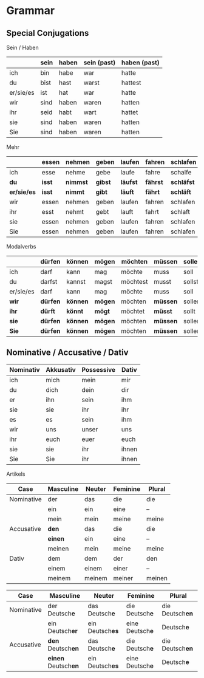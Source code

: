# Grammar

## Special Conjugations

Sein / Haben

|           | sein | haben | sein (past) | haben (past) |
| --------- | ---- | ----- | ----------- | ------------ |
| ich       | bin  | habe  | war         | hatte        |
| du        | bist | hast  | warst       | hattest      |
| er/sie/es | ist  | hat   | war         | hatte        |
| wir       | sind | haben | waren       | hatten       |
| ihr       | seid | habt  | wart        | hattet       |
| sie       | sind | haben | waren       | hatten       |
| Sie       | sind | haben | waren       | hatten       |

Mehr

|               | essen    | nehmen     | geben     | laufen     | fahren     | schlafen     | waschen     |
| ------------- | -------- | ---------- | --------- | ---------- | ---------- | ------------ | ----------- |
| ich           | esse     | nehme      | gebe      | laufe      | fahre      | schalfe      | wasche      |
| **du**        | **isst** | **nimmst** | **gibst** | **läufst** | **fährst** | **schläfst** | **wäschst** |
| **er/sie/es** | **isst** | **nimmt**  | **gibt**  | **läuft**  | **fährt**  | **schläft**  | **wäscht**  |
| wir           | essen    | nehmen     | geben     | laufen     | fahren     | schlafen     | waschen     |
| ihr           | esst     | nehmt      | gebt      | lauft      | fahrt      | schlaft      | wascht      |
| sie           | essen    | nehmen     | geben     | laufen     | fahren     | schlafen     | waschen     |
| Sie           | essen    | nehmen     | geben     | laufen     | fahren     | schlafen     | waschen     |

Modalverbs

|           | dürfen     | können     | mögen     | möchten  | müssen     | sollen | wollen |
| --------- | ---------- | ---------- | --------- | -------- | ---------- | ------ | ------ |
| ich       | darf       | kann       | mag       | möchte   | muss       | soll   | will   |
| du        | darfst     | kannst     | magst     | möchtest | musst      | sollst | willst |
| er/sie/es | darf       | kann       | mag       | möchte   | muss       | soll   | will   |
| **wir**   | **dürfen** | **können** | **mögen** | möchten  | **müssen** | sollen | wollen |
| **ihr**   | **dürft**  | **könnt**  | **mögt**  | möchtet  | **müsst**  | sollt  | wollt  |
| **sie**   | **dürfen** | **können** | **mögen** | möchten  | **müssen** | sollen | wollen |
| **Sie**   | **dürfen** | **können** | **mögen** | möchten  | **müssen** | sollen | wollen |

## Nominative / Accusative / Dativ

| Nominativ | Akkusativ | Possessive | Dativ |
| --------- | --------- | ---------- | ----- |
| ich       | mich      | mein       | mir   |
| du        | dich      | dein       | dir   |
| er        | ihn       | sein       | ihm   |
| sie       | sie       | ihr        | ihr   |
| es        | es        | sein       | ihm   |
| wir       | uns       | unser      | uns   |
| ihr       | euch      | euer       | euch  |
| sie       | sie       | ihr        | ihnen |
| Sie       | Sie       | ihr        | ihnen |

Artikels

| Case       | Masculine | Neuter | Feminine | Plural |
| ---------- | --------- | ------ | -------- | ------ |
| Nominative | der       | das    | die      | die    |
|            | ein       | ein    | eine     | –      |
|            | mein      | mein   | meine    | meine  |
| Accusative | **den**   | das    | die      | die    |
|            | **einen** | ein    | eine     | –      |
|            | meinen    | mein   | meine    | meine  |
| Dativ      | dem       | dem    | der      | den    |
|            | einem     | einem  | einer    | –      |
|            | meinem    | meinem | meiner   | meinen |

| Case       | Masculine               | Neuter            | Feminine          | Plural            |
| ---------- | ----------------------- | ----------------- | ----------------- | ----------------- |
| Nominative | der Deutsch**e**        | das Deutsch**e**  | die Deutsch**e**  | die Deutsch**en** |
|            | ein Deutsch**er**       | ein Deutsch**es** | eine Deutsch**e** | Deutsch**e**      |
| Accusative | **den** Deutsch**en**   | das Deutsch**e**  | die Deutsch**e**  | die Deutsch**en** |
|            | **einen** Deutsch**en** | ein Deutsch**es** | eine Deutsch**e** | Deutsch**e**      |